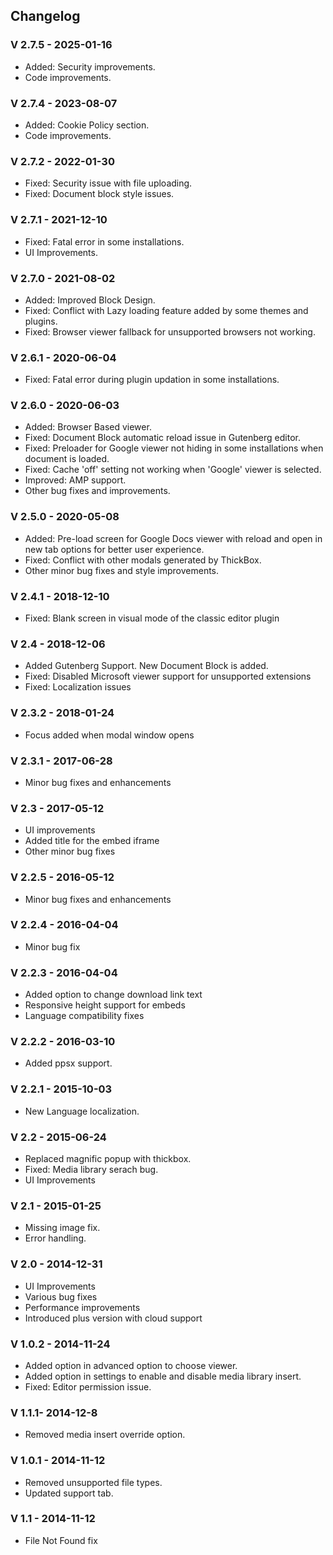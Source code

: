 ## Changelog
### V 2.7.5 - 2025-01-16 
* Added: Security improvements.
* Code improvements.

### V 2.7.4 - 2023-08-07
* Added: Cookie Policy section.
* Code improvements.

### V 2.7.2 - 2022-01-30
* Fixed: Security issue with file uploading.
* Fixed: Document block style issues.

### V 2.7.1 - 2021-12-10
* Fixed: Fatal error in some installations.
* UI Improvements.

### V 2.7.0 - 2021-08-02
* Added: Improved Block Design.
* Fixed: Conflict with Lazy loading feature added by some themes and plugins.
* Fixed: Browser viewer fallback for unsupported browsers not working.

### V 2.6.1 - 2020-06-04
* Fixed: Fatal error during plugin updation in some installations.

### V 2.6.0 - 2020-06-03
* Added: Browser Based viewer.
* Fixed: Document Block automatic reload issue in Gutenberg editor.
* Fixed: Preloader for Google viewer not hiding in some installations when document is loaded.
* Fixed: Cache 'off' setting not working when 'Google' viewer is selected.
* Improved: AMP support.
* Other bug fixes and improvements.

### V 2.5.0 - 2020-05-08
* Added: Pre-load screen for Google Docs viewer with reload and open in new tab options for better user experience.
* Fixed: Conflict with other modals generated by ThickBox.
* Other minor bug fixes and style improvements.

### V 2.4.1 - 2018-12-10
* Fixed: Blank screen in visual mode of the classic editor plugin

### V 2.4 - 2018-12-06
* Added Gutenberg Support. New Document Block is added.
* Fixed: Disabled Microsoft viewer support for unsupported extensions
* Fixed: Localization issues

### V 2.3.2 - 2018-01-24
* Focus added when modal window opens

### V 2.3.1 - 2017-06-28
* Minor bug fixes and enhancements

### V 2.3 - 2017-05-12
* UI improvements
* Added title for the embed iframe
* Other minor bug fixes

### V 2.2.5 - 2016-05-12
* Minor bug fixes and enhancements

### V 2.2.4 - 2016-04-04
* Minor bug fix

### V 2.2.3 - 2016-04-04
* Added option to change download link text
* Responsive height support for embeds
* Language compatibility fixes

### V 2.2.2 - 2016-03-10
* Added ppsx support.

### V 2.2.1 - 2015-10-03
* New Language localization.

### V 2.2 - 2015-06-24
* Replaced magnific popup with thickbox.
* Fixed: Media library serach bug. 
* UI Improvements

### V 2.1 - 2015-01-25
* Missing image fix.
* Error handling.

### V 2.0 - 2014-12-31
* UI Improvements
* Various bug fixes
* Performance improvements
* Introduced plus version with cloud support

### V 1.0.2 - 2014-11-24
* Added option in advanced option to choose viewer.
* Added option in settings to enable and disable media library insert.
* Fixed: Editor permission issue.

### V 1.1.1- 2014-12-8
* Removed media insert override option.

### V 1.0.1 - 2014-11-12
* Removed unsupported file types.
* Updated support tab.

### V 1.1 - 2014-11-12
* File Not Found fix